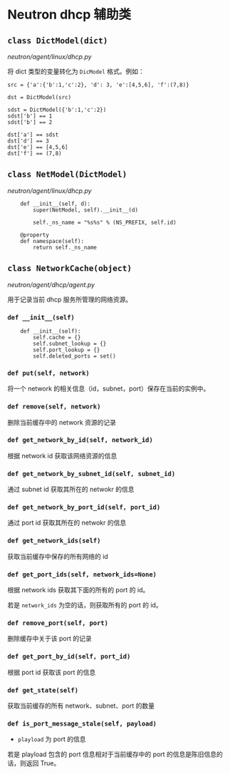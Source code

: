 # Neutron dhcp 辅助类

## `class DictModel(dict)`

*neutron/agent/linux/dhcp.py*

将 dict 类型的变量转化为 `DicModel` 格式。例如： 

```
src = {'a':{'b':1,'c':2}, 'd': 3, 'e':[4,5,6], 'f':(7,8)} 

dst = DictModel(src)

sdst = DictModel({'b':1,'c':2})
sdst['b'] == 1
sdst['b'] == 2

dst['a'] == sdst
dst['d'] == 3
dst['e'] == [4,5,6]
dst['f'] == (7,8)

```
## `class NetModel(DictModel)`

*neutron/agent/linux/dhcp.py*

```
    def __init__(self, d):
        super(NetModel, self).__init__(d)

        self._ns_name = "%s%s" % (NS_PREFIX, self.id)

    @property
    def namespace(self):
        return self._ns_name
```

## `class NetworkCache(object)`

*neutron/agent/dhcp/agent.py*

用于记录当前 dhcp 服务所管理的网络资源。

### `def __init__(self)`

```
    def __init__(self):
        self.cache = {}
        self.subnet_lookup = {}
        self.port_lookup = {}
        self.deleted_ports = set()
```

### `def put(self, network)`

将一个 network 的相关信息（id，subnet，port）保存在当前的实例中。

### `def remove(self, network)`

删除当前缓存中的 network 资源的记录

### `def get_network_by_id(self, network_id)`

根据 network id 获取该网络资源的信息

### `def get_network_by_subnet_id(self, subnet_id)`

通过 subnet id 获取其所在的 netwokr 的信息

### `def get_network_by_port_id(self, port_id)`

通过 port id 获取其所在的 netwokr 的信息

### `def get_network_ids(self)`

获取当前缓存中保存的所有网络的 id

### `def get_port_ids(self, network_ids=None)`

根据 network ids 获取其下面的所有的 port 的 id。

若是 `network_ids` 为空的话，则获取所有的 port 的 id。

### `def remove_port(self, port)`

删除缓存中关于该 port 的记录

### `def get_port_by_id(self, port_id)`

根据 port id 获取该 port 的信息

### `def get_state(self)`

获取当前缓存的所有 network、subnet、port 的数量

### `def is_port_message_stale(self, payload)`

* `playload` 为 port 的信息

若是 playload 包含的 port 信息相对于当前缓存中的 port 的信息是陈旧信息的话，则返回 True。





















